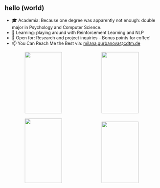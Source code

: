 ## hello (world)

- 🎓 Academia: Because one degree was apparently not enough: double major in Psychology and Computer Science.
- 🔭 Learning: playing around with Reinforcement Learning and NLP
- 🤝 Open for: Research and project inquiries – Bonus points for coffee!
- 📫 You Can Reach Me the Best via: milana.gurbanova@cdtm.de

<p align="center">
  <img width="49%" height="200px" src="https://github-readme-stats.vercel.app/api?username=milanagm&show_icons=true&theme=tokyonight" />
  <img width="49%" height="200px" src="https://github-readme-streak-stats.herokuapp.com/?user=milanagm&theme=tokyonight&theme=tokyonight" />
</p>


<p align="center">
  <img width="49%" height="210px" src="https://github-readme-stats.vercel.app/api?username=milanagm&show_icons=true&theme=tokyonight&hide_title=true" />
  <img width="49%" height="200px" src="https://github-readme-streak-stats.herokuapp.com/?user=milanagm&theme=tokyonight&theme=tokyonight" />
</p>

